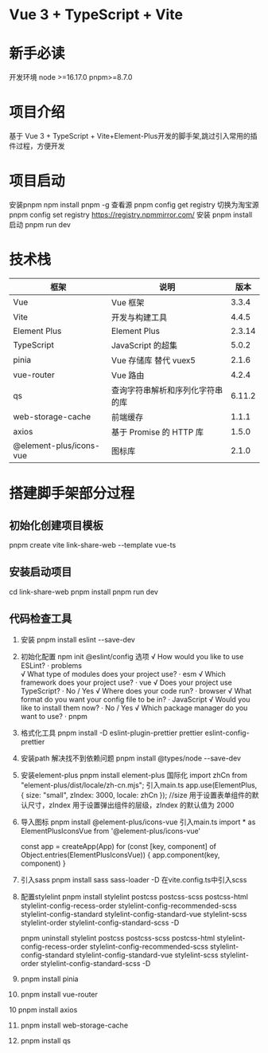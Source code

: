 # Vue 3 + TypeScript + Vite
# 新手必读
  开发环境 node >=16.17.0 pnpm>=8.7.0
# 项目介绍
  基于 Vue 3 + TypeScript + Vite+Element-Plus开发的脚手架,跳过引入常用的插件过程，方便开发
# 项目启动
  安装pnpm
  npm install  pnpm -g
  查看源
  pnpm config get registry
  切换为淘宝源
  pnpm config set registry https://registry.npmmirror.com/
  安装
  pnpm install
  启动
  pnpm run dev
# 技术栈
| 框架                    | 说明                             | 版本   |
| ----------------------- | -------------------------------- | ------ |
| Vue                     | Vue 框架                         | 3.3.4  |
| Vite                    | 开发与构建工具                   | 4.4.5  |
| Element Plus            | Element Plus                     | 2.3.14 |
| TypeScript              | JavaScript 的超集                | 5.0.2  |
| pinia                   | Vue 存储库 替代 vuex5            | 2.1.6  |
| vue-router              | Vue 路由                         | 4.2.4  |
| qs                      | 查询字符串解析和序列化字符串的库 | 6.11.2 |
| web-storage-cache       | 前端缓存                         | 1.1.1  |
| axios                   | 基于 Promise 的 HTTP 库          | 1.5.0  |
| @element-plus/icons-vue | 图标库                           | 2.1.0  |
   
# 搭建脚手架部分过程
## 初始化创建项目模板
pnpm create vite link-share-web --template vue-ts
## 安装启动项目
cd link-share-web
pnpm install
pnpm run dev

## 代码检查工具
1. 安装 
   pnpm install eslint --save-dev
2. 初始化配置
   npm init @eslint/config
   选项
   √ How would you like to use ESLint? · problems    
   √ What type of modules does your project use? · esm
   √ Which framework does your project use? · vue
   √ Does your project use TypeScript? · No / Yes
   √ Where does your code run? · browser
   √ What format do you want your config file to be in? · JavaScript
   √ Would you like to install them now? · No / Yes
   √ Which package manager do you want to use? · pnpm
3. 格式化工具
   pnpm install -D eslint-plugin-prettier prettier eslint-config-prettier
4. 安装path 解决找不到依赖问题
   pnpm install @types/node --save-dev
5. 安装element-plus
   pnpm install element-plus
   国际化
   import zhCn from "element-plus/dist/locale/zh-cn.mjs";
   引入main.ts
   app.use(ElementPlus, { size: "small", zIndex: 3000, locale: zhCn }); //size 用于设置表单组件的默认尺寸，zIndex 用于设置弹出组件的层级，zIndex 的默认值为 2000
6. 导入图标
   pnpm install @element-plus/icons-vue
   引入main.ts
   import * as ElementPlusIconsVue from '@element-plus/icons-vue'

   const app = createApp(App)
   for (const [key, component] of Object.entries(ElementPlusIconsVue)) {
   app.component(key, component)
   }
6. 引入sass
   pnpm install sass sass-loader -D
   在vite.config.ts中引入scss
7. 配置stylelint
   pnpm install stylelint postcss postcss-scss postcss-html stylelint-config-recess-order stylelint-config-recommended-scss stylelint-config-standard stylelint-config-standard-vue stylelint-scss stylelint-order stylelint-config-standard-scss -D

   pnpm uninstall stylelint postcss postcss-scss postcss-html stylelint-config-recess-order stylelint-config-recommended-scss stylelint-config-standard stylelint-config-standard-vue stylelint-scss stylelint-order stylelint-config-standard-scss -D
8. pnpm install pinia

9. pnpm install vue-router

10 pnpm install axios

11.  pnpm install web-storage-cache

12. pnpm install qs




   


